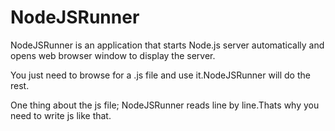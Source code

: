 NodeJSRunner
============

NodeJSRunner is an application that starts Node.js server automatically and opens web browser window to display the server.

You just need to browse for a .js file and use it.NodeJSRunner will do the rest.

One thing about the js file; NodeJSRunner reads line by line.Thats why you need to write js like that.


